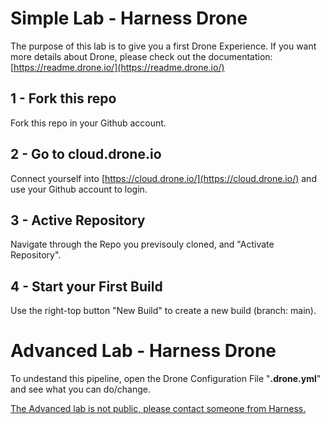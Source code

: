 # Simple Lab - Harness Drone
The purpose of this lab is to give you a first Drone Experience.
If you want more details about Drone, please check out the documentation: [https://readme.drone.io/](https://readme.drone.io/)



## 1 - Fork this repo
Fork this repo in your Github account.

## 2 - Go to cloud.drone.io

Connect yourself into [https://cloud.drone.io/](https://cloud.drone.io/) and use your Github account to login.

## 3 - Active Repository

Navigate through the Repo you previsouly cloned, and "Activate Repository".

## 4 - Start your First Build

Use the right-top button "New Build" to create a new build (branch: main).

# Advanced Lab - Harness Drone

To undestand this pipeline, open the Drone Configuration File "**.drone.yml**" and see what you can do/change.

[The Advanced lab is not public, please contact someone from Harness.
](https://harness.atlassian.net/wiki/spaces/SE/pages/1917813282/Drone.io+-+The+Very+First+Lab)